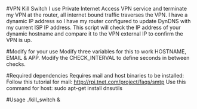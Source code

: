 #VPN Kill Switch
I use Private Internet Access VPN service and terminate my VPN at the router, all internet bound traffic traverses the VPN. I have a dynamic IP address so I have my router configured to update DynDNS with my current ISP IP address. This script will check the IP address of your dynamic hostname and compare it to the VPN external IP to confirm the VPN is up.

#Modify for your use
Modify three variables for this to work HOSTNAME, EMAIL & APP. Modify the CHECK_INTERVAL to define seconds in between checks.

#Required dependencies
Requires mail and host binaries to be installed:
Follow this tutorial for mail: http://rpi.tnet.com/project/faqs/smtp
Use this command for host: sudo apt-get install dnsutils

#Usage
./kill_switch &

